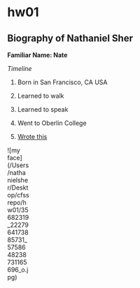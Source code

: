 # hw01

## Biography of Nathaniel Sher

**Familiar Name: Nate**

*Timeline*

1. Born in San Francisco, CA USA

2. Learned to walk

3. Learned to speak

4. Went to Oberlin College

5. [Wrote this](http://chicagopolicyreview.org/2018/12/21/can-china-tip-the-balance-the-security-dilemma-in-east-asia/)

<div style="width:50px; height:50px">
![my face](/Users/nathanielsher/Desktop/cfssrepo/hw01/35682319_2227964173885731_5758648238731165696_o.jpg)

